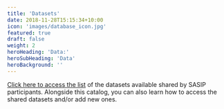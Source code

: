 ```yaml
---
title: 'Datasets'
date: 2018-11-28T15:15:34+10:00
icon: 'images/database_icon.jpg'
featured: true
draft: false
weight: 2
heroHeading: 'Data:'
heroSubHeading: 'Data'
heroBackground: ''
---
```

[Click here to access the list](https://github.com/sasip-climate/catalog-shared-data-SASIP/blob/main/catalog-details.md) of the datasets available shared by SASIP participants. Alongside this catalog, you can also learn how to access the shared datasets and/or add new ones.

